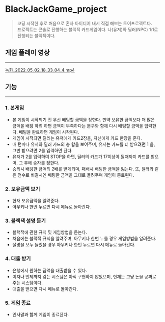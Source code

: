 # BlackJackGame_project
> 코딩 시작한 후로 처음으로 혼자 아이디어 내서 직접 해보는 토이프로젝트다.</br>
프로젝트는 콘솔로 진행하는 블랙잭 카드게임이다.
나(유저)와 딜러(NPC) 1:1로 진행되는 블랙잭이다.
> 

## 게임 플레이 영상

---

[녹화_2022_05_02_18_33_04_4.mp4](https://s3-us-west-2.amazonaws.com/secure.notion-static.com/ee9a873c-704b-4fed-80fa-b05b81ff3786/녹화_2022_05_02_18_33_04_4.mp4)

## 기능

---

### 1. 본게임

- 본 게임이 시작되기 전 우선 배팅할 금액을 정한다. 만약 보유한 금액보다 더 많은 금액을 배팅 하려 하면 금액이 부족하다는 문구와 함께 다시 배팅할 금액을 입력한다. 배팅을 완료하면 게임이 시작된다.
- 게임이 시작되면 딜러는 유저에게 카드2장을, 자신에게 카드 한장을 준다.
- 매 턴마다 유저와 딜러 카드의 총 합을 보여주며, 유저는 카드를 더 받으려면 1 을, 그만 받으려면 2를 입력하면 된다.
- 유저가 2를 입력하여 STOP을 하면, 딜러의 카드가 17이상이 될때까지 카드를 받으며, 그 후에 
승자를 정한다.
- 승리시 배팅한 금액의 2배를 받게되며, 패배시 배팅한 금액을 잃는다. 또, 딜러와 같은 점수로 
비길시엔 배팅한 금액을 그대로 돌려주며 게임이 종료된다.

### 2. 보유금액 보기

- 현재 보유금액을 알려준다.
- 아무키나 한번 누르면 다시 메뉴로 돌아간다.

### 3. 블랙잭 설명 듣기

- 블랙잭에 관한 규칙 및 게임방법을 듣는다.
- 처음에는 블랙잭 규칙을 알려주며, 아무키나 한번 누를 경우 게임방법을 알려준다.
- 설명을 모두 들었을 경우 아무키나 한번 누르면 다시 메뉴로 돌아간다.

### 4. 대출 받기

- 은행에서 원하는 금액을 대출받을 수 있다.
- 이자나 언제까지 갚는 시스템은 아직 구현하지 않았으며, 현재는 그냥 돈을 공짜로 주는 시스템이다.
- 대출을 받으면 다시 메뉴로 돌아간다.

### 5. 게임 종료

- 인사말과 함께 게임이 종료된다.

